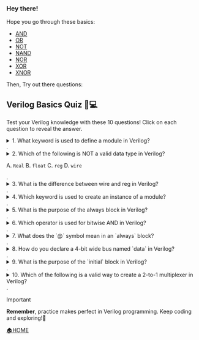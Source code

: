 ### Hey there!

Hope you go through these basics:
- [AND](<1. AND Gate>)
- [OR](<2. OR Gate>)
- [NOT](<3. NOT Gate>)
- [NAND](<4. NAND Gate>)
- [NOR](<5. NOR Gate>)
- [XOR](<6. XOR Gate>)
- [XNOR](<7. XNOR Gate>)

Then, Try out there questions:

## Verilog Basics Quiz 🧠💻

Test your Verilog knowledge with these 10 questions! Click on each question to reveal the answer.

<details>
<summary>1. What keyword is used to define a module in Verilog?
</summary>

**Answer:** `module`

The `module` keyword is used to define the beginning of a module in Verilog. For example:
```verilog
module my_module(
    input a,
    output b
);
    // Module contents go here
endmodule
```
</details>
.

<details>
   <summary>2. Which of the following is NOT a valid data type in Verilog?

   A.  `Real`    B.  `float` C. `reg` D. `wire`</summary>
**Answer**: `float`

Verilog does not have a built-in floating-point data type. The main data types in Verilog are:

- wire
- reg
- integer
- real (for simulation only)
- time

</details>
.

<details>

<summary>3. What is the difference between wire and reg in Verilog?</summary>

**Answer**: A `wire` represents a physical connection between components and cannot store a value, while a `reg` can store a value and is typically used in procedural blocks like always or initial.
</details>
.
<details>
<summary>4. Which keyword is used to create an instance of a module?</summary>

**Answer**: There is no specific keyword. To instantiate a module, you simply use the module name followed by an instance name and port connections. For example:
```verilog
my_module instance1 (
    .port1(wire1),
    .port2(wire2)
);
```
</details>
.
<details>
<summary>5. What is the purpose of the always block in Verilog?</summary>

**Answer**: The `always` block is used to describe sequential logic or combinational logic that should be evaluated whenever specified events occur. It's commonly used for describing flip-flops, latches, and combinational logic.
</details>
.
<details>
<summary>6. Which operator is used for bitwise AND in Verilog?</summary>

**Answer**: `&`

The **&** operator performs a bitwise AND operation. For example:
```verilog
wire [3:0] a = 4'b1010;
wire [3:0] b = 4'b1100;
wire [3:0] result = a & b; // result will be 4'b1000
```
</details>
.
<details>
<summary>7. What does the `@` symbol mean in an `always` block?</summary>

**Answer**: The @ symbol is used to specify the sensitivity list for an always block. It indicates when the block should be evaluated. For example:
```verilog
always @(posedge clk) // Triggered on the rising edge of clk
always @(*) // Triggered whenever any input changes (combinational logic)
```
</details>
.
<details>
<summary>8. How do you declare a 4-bit wide bus named `data` in Verilog?</summary>

**Answer**: `wire` [3:0] data; or `reg` [3:0] data;

The [3:0] specifies a 4-bit width, where bit 3 is the most significant bit and bit 0 is the least significant bit.
</details>
.
<details>
<summary>9. What is the purpose of the `initial` block in Verilog?</summary>

**Answer**: The initial block is used for simulation initialization. It executes only once at the beginning of the simulation and is not synthesizable for hardware. It's commonly used to set initial values for variables or to control simulation behavior.

Used for writing Testbenches

</details>
.
<details>
<summary>10. Which of the following is a valid way to create a 2-to-1 multiplexer in Verilog?</summary>

> [!NOTE]
> **DONT WORRY! IF YOU DONT KNOW THE ANSWER**
>
> **FOLLOW OUR NEXT MODULE** [**COMBINATIONAL**](<../2. Combinational>)
</details>
.

> [!IMPORTANT]
> **Remember**, practice makes perfect in Verilog programming. Keep coding and exploring!🎉

[🏠HOME](../../README.md)
